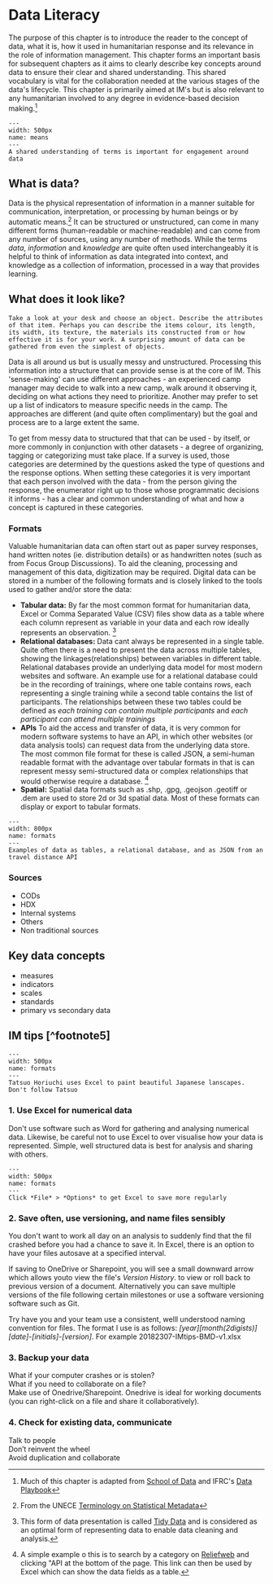 # Data Literacy

The purpose of this chapter is to introduce the reader to the concept of data, what it is, how it used in humanitarian response and its relevance in the role of information management. This chapter forms an important basis for subsequent chapters as it aims to clearly describe key concepts around data to ensure their clear and shared understanding. This shared vocabulary is vital for the collaboration needed at the various stages of the data's lifecycle. This chapter is primarily aimed at IM's but is also relevant to any humanitarian involved to any degree in evidence-based decision making.[^footnote1]  

```{figure} ./images/idontthinkitmeanswhatyouthinkitmeans.jpg
---
width: 500px
name: means
---
A shared understanding of terms is important for engagement around data
```
## What is data?
Data is the physical representation of information in a manner suitable for communication, interpretation, or processing by human beings or by automatic means.[^footnote2] It can be structured or unstructured, can come in many different forms (human-readable or machine-readable) and can come from any number of sources, using any number of methods. While the terms *data*, *information* and *knowledge* are quite often used interchangeably it is helpful to think of information as data integrated into context, and knowledge as a collection of information, processed in a way that provides learning.

## What does it look like?
```{margin} Exercise
Take a look at your desk and choose an object. Describe the attributes of that item. Perhaps you can describe the items colour, its length, its width, its texture, the materials its constructed from or how effective it is for your work. A surprising amount of data can be gathered from even the simplest of objects.
```
Data is all around us but is usually messy and unstructured. Processing this information into a structure that can provide sense is at the core of IM. This 'sense-making' can use different approaches - an experienced camp manager may decide to walk into a new camp, walk around it observing it, deciding on what actions they need to prioritize. Another may prefer to set up a list of indicators to measure specific needs in the camp. The approaches are different (and quite often complimentary) but the goal and process are to a large extent the same.

To get from messy data to structured that that can be used - by itself, or more commonly in conjunction with other datasets - a degree of organizing, tagging or categorizing must take place. If a survey is used, those categories are determined by the questions asked the type of questions and the response options. When setting these categories it is very important that each person involved with the data - from the person giving the response, the enumerator right up to those whose programmatic decisions it informs - has a clear and common understanding of what and how a concept is captured in these categories. 

### Formats
Valuable humanitarian data can often start out as paper survey responses, hand written notes (ie. distribution details) or as handwritten notes (such as from Focus Group Discussions). To aid the cleaning, processing and management of this data, digitization may be required. Digital data can be stored in a number of the following formats and is closely linked to the tools used to gather and/or store the data:
* **Tabular data:** By far the most common format for humanitarian data, Excel or Comma Separated Value (CSV) files show data as a table where each column represent as variable in your data and each row ideally represents an observation. [^footnote3]  
* **Relational databases:** Data cant always be represented in a single table. Quite often there is a need to present the data across multiple tables, showing the linkages(relationships) between variables in different table. Relational databases provide an underlying data model for most modern websites and software. An example use for a relational database could be in the recording of trainings, where one table contains rows, each representing a single training while a second table contains the list of participants. The relationships between these two tables could be defined as *each training can contain multiple participants* and *each participant can attend multiple trainings*  
* **APIs** To aid the access and transfer of data, it is very common for modern software systems to have an API, in which other websites (or data analysis tools) can request data from the underlying data store. The most common file format for these is called JSON, a semi-human readable format with the advantage over tabular formats in that is can represent messy semi-structured data or complex relationships that would otherwise require a database. [^footnote4]
* **Spatial:** Spatial data formats such as .shp, .gpg, .geojson .geotiff or .dem are used to store 2d or 3d spatial data. Most of these formats can display or export to tabular formats.

```{figure} ./images/formats.png
---
width: 800px
name: formats
---
Examples of data as tables, a relational database, and as JSON from an travel distance API
```

### Sources
* CODs
* HDX
* Internal systems
* Others
* Non traditional sources

## Key data concepts
- measures
- indicators
- scales
- standards
- primary vs secondary data



## IM tips [^footnote5]
```{figure} ./images/paintingwithexcel.jpg
---
width: 500px
name: formats
---
Tatsuo Horiuchi uses Excel to paint beautiful Japanese lanscapes. Don't follow Tatsuo
```
### 1. Use Excel for numerical data
Don't use software such as Word for gathering and analysing numerical data. Likewise, be careful not to use Excel to over visualise how your data is represented. Simple, well structured data is best for analysis and sharing with others.

```{figure} ./images/saveoften.png
---
width: 500px
name: formats
---
Click *File* > *Options* to get Excel to save more regularly
```
### 2. Save often, use versioning, and name files sensibly
You don't want to work all day on an analysis to suddenly find that the fil crashed before you had a chance to save it. In Excel, there is an option to have your files autosave at a specified interval.  

If saving to OneDrive or Sharepoint, you will see a small downward arrow which allows youto view the file's *Version History*. to view or roll back to previous version of a document. Alternatively you can save multiple versions of the file following certain milestones or use a software versioning software such as Git.  

Try have you and your team use a consistent, welll understood naming convention for files. The format I use is as follows:  *[year][month(2digists)][date]-[initials]-[version]*. For example 20182307-IMtips-BMD-v1.xlsx

### 3. Backup your data  
What if your computer crashes or is stolen?  
What if you need to collaborate on a file?  
Make use of Onedrive/Sharepoint. Onedrive is ideal for working documents (you can right-click on a file and share it collaboratively). 

### 4. Check for existing data, communicate  
Talk to people  
Don’t reinvent the wheel  
Avoid duplication and collaborate









[^footnote1]: Much of this chapter is adapted from [School of Data](https://schoolofdata.org/courses/) and IFRC's [Data Playbook](https://preparecenter.org/toolkit/data-playbook-toolkit/)
[^footnote2]: From the UNECE [Terminology on Statistical Metadata](https://unece.org/info/Statistics/pub/21878)
[^footnote3]: This form of data presentation is called [Tidy Data](https://vita.had.co.nz/papers/tidy-data.pdf) and is considered as an optimal form of representing data to enable data cleaning and analysis.
[^footnote4]: A simple example o this is to search by a category on [Reliefweb](https://reliefweb.int/updates) and clicking "API at the bottom of the page. This link can then be used by Excel which can show the data fields as a table.
[^footnote]: Adapted from the excellent work of [Simon B Johnson](https://simonbjohnson.github.io/im-tips)